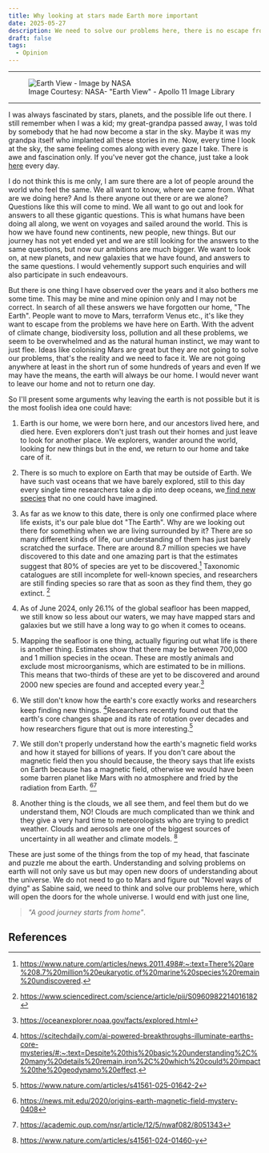 ```yaml
---
title: Why looking at stars made Earth more important
date: 2025-05-27
description: We need to solve our problems here, there is no escape from it.
draft: false
tags:
  - Opinion
---
```

***

<figure>
  <img src="https://www.nasa.gov/wp-content/uploads/static/history/alsj/a11/AS11-36-5333HR.jpg" alt="Earth View - Image by NASA" >
  <figcaption>Image Courtesy: NASA- "Earth View" - Apollo 11 Image Library </figcaption>
</figure>

***

I was always fascinated by stars, planets, and the possible life out there. I still remember when I was a kid; my great-grandpa passed away, I was told by somebody that he had now become a star in the sky. Maybe it was my grandpa itself who implanted all these stories in me.
Now, every time I look at the sky, the same feeling comes along with every gaze I take. There is awe and fascination only. If you've never got the chance, just take a look [here](https://apod.nasa.gov/apod) every day.

I do not think this is me only, I am sure there are a lot of people around the world who feel the same. We all want to know, where we came from. What are we doing here? And Is there anyone out there or are we alone? Questions like this will come to mind. 
We all want to go out and look for answers to all these gigantic questions. This is what humans have been doing all along, we went on voyages and sailed around the world. This is how we have found new continents, new people, new things. But our journey has not yet ended yet and we are still looking for the answers to the same questions, but now our ambitions are much bigger. We want to look on, at new planets, and new galaxies that we have found, and answers to the same questions. I would vehemently support such enquiries and will also participate in such endeavours.

But there is one thing I have observed over the years and it also bothers me some time. This may be mine and mine opinion only and I may not be correct. In search of all these answers we have forgotten our home, "The Earth". People want to move to Mars, terraform Venus etc., it's like they want to escape from the problems we have here on Earth. With the advent of climate change, biodiversity loss, pollution and all these problems, we seem to be overwhelmed and as the natural human instinct, we may want to just flee. Ideas like colonising Mars are great but they are not going to solve our problems, that's the reality and we need to face it. We are not going anywhere at least in the short run of some hundreds of years and even If we may have the means, the earth will always be our home. I would never want to leave our home and not to return one day. 

So I'll present some arguments why leaving the earth is not possible but it is the most foolish idea one could have:

1. Earth is our home, we were born here, and our ancestors lived here, and died here. Even explorers don't just trash out their homes and just leave to look for another place. We explorers, wander around the world, looking for new things but in the end, we return to our home and take care of it. 

2. There is so much to explore on Earth that may be outside of Earth. We have such vast oceans that we have barely explored, still to this day every single time researchers take a dip into deep oceans, we[ find new species](https://oceancensus.org/publications/press-release-the-ocean-census-discovers-over-800-new-marine-species/) that no one could have imagined. 

3. As far as we know to this date, there is only one confirmed place where life exists, it's our pale blue dot "The Earth". Why are we looking out there for something when we are living surrounded by it? There are so many different kinds of life, our understanding of them has just barely scratched the surface. There are around 8.7 million species we have discovered to this date and one amazing part is that the estimates suggest that 80% of species are yet to be discovered.[^1] Taxonomic catalogues are still incomplete for well-known species, and researchers are still finding species so rare that as soon as they find them, they go extinct. [^2]

4. As of June 2024, only 26.1% of the global seafloor has been mapped, we still know so less about our waters, we may have mapped stars and galaxies but we still have a long way to go when it comes to oceans.
5. Mapping the seafloor is one thing, actually figuring out what life is there is another thing. Estimates show that there may be between 700,000 and 1 million species in the ocean. These are mostly animals and exclude most microorganisms, which are estimated to be in millions. This means that two-thirds of these are yet to be discovered and around 2000 new species are found and accepted every year.[^3]

6. We still don't know how the earth's core exactly works and researchers keep finding new things. [^4]Researchers recently found out that the earth's core changes shape and its rate of rotation over decades and how researchers figure that out is more interesting.[^7]

7. We still don't properly understand how the earth's magnetic field works and how it stayed for billions of years. If you don't care about the magnetic field then you should because, the theory says that life exists on Earth because has a magnetic field, otherwise we would have been some barren planet like Mars with no atmosphere and fried by the radiation from Earth. [^8][^9]

8. Another thing is the clouds, we all see them, and feel them but do we understand them, NO! Clouds are much complicated than we think and they give a very hard time to meteorologists who are trying to predict weather. Clouds and aerosols are one of the biggest sources of uncertainty in all weather and climate models. [^10]

These are just some of the things from the top of my head, that fascinate and puzzle me about the earth. Understanding and solving problems on earth will not only save us but may open new doors of understanding about the universe. We do not need to go to Mars and figure out "Novel ways of dying" as Sabine said, we need to think and solve our problems here, which will open the doors for the whole universe. I would end with just one line, 
> *"A good journey starts from home"*.

## References 

[^1]: https://www.nature.com/articles/news.2011.498#:~:text=There%20are%208.7%20million%20eukaryotic,of%20marine%20species%20remain%20undiscovered.

[^2]: https://www.sciencedirect.com/science/article/pii/S0960982214016182

[^3]:   https://oceanexplorer.noaa.gov/facts/explored.html

[^4]:https://scitechdaily.com/ai-powered-breakthroughs-illuminate-earths-core-mysteries/#:~:text=Despite%20this%20basic%20understanding%2C%20many%20details%20remain,iron%2C%20which%20could%20impact%20the%20geodynamo%20effect.

[^7]: https://www.nature.com/articles/s41561-025-01642-2

[^8]: https://news.mit.edu/2020/origins-earth-magnetic-field-mystery-0408

[^9]: https://academic.oup.com/nsr/article/12/5/nwaf082/8051343

[^10]: https://www.nature.com/articles/s41561-024-01460-y
